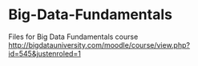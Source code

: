# Big-Data-Fundamentals
Files for Big Data Fundamentals course
http://bigdatauniversity.com/moodle/course/view.php?id=545&justenroled=1
